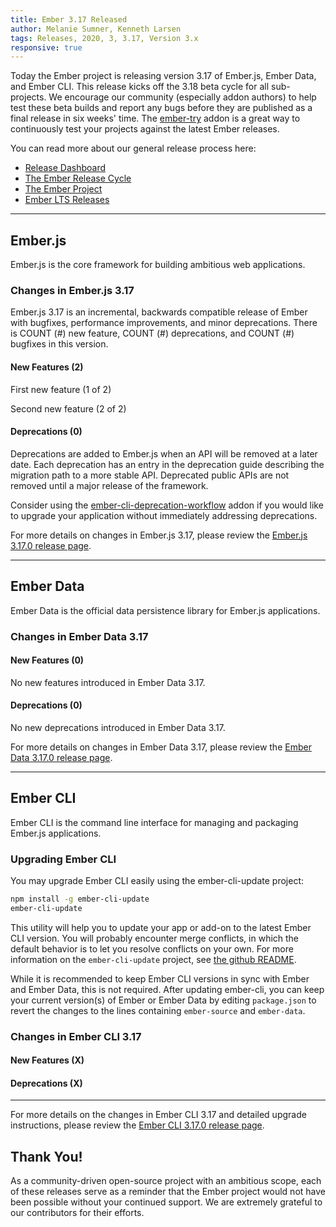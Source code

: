 ```yaml
---
title: Ember 3.17 Released
author: Melanie Sumner, Kenneth Larsen
tags: Releases, 2020, 3, 3.17, Version 3.x
responsive: true
---
```


Today the Ember project is releasing version 3.17 of Ember.js, Ember Data, and Ember CLI. This release kicks off the 3.18 beta cycle for all sub-projects. We encourage our community (especially addon authors) to help test these beta builds and report any bugs before they are published as a final release in six weeks' time. The [ember-try](https://github.com/ember-cli/ember-try) addon is a great way to continuously test your projects against the latest Ember releases.

You can read more about our general release process here:

- [Release Dashboard](http://emberjs.com/releases/)
- [The Ember Release Cycle](http://emberjs.com/blog/2013/09/06/new-ember-release-process.html)
- [The Ember Project](http://emberjs.com/blog/2015/06/16/ember-project-at-2-0.html)
- [Ember LTS Releases](http://emberjs.com/blog/2016/02/25/announcing-embers-first-lts.html)

---

## Ember.js

Ember.js is the core framework for building ambitious web applications.

### Changes in Ember.js 3.17

Ember.js 3.17 is an incremental, backwards compatible release of Ember with bugfixes, performance improvements, and minor deprecations. There is COUNT (#) new feature, COUNT (#) deprecations, and COUNT (#) bugfixes in this version.

#### New Features (2)

First new feature (1 of 2)

Second new feature (2 of 2)

#### Deprecations (0)

Deprecations are added to Ember.js when an API will be removed at a later date. Each deprecation has an entry in the deprecation guide describing the migration path to a more stable API. Deprecated public APIs are not removed until a major release of the framework.

Consider using the [ember-cli-deprecation-workflow](https://github.com/mixonic/ember-cli-deprecation-workflow) addon if you would like to upgrade your application without immediately addressing deprecations.

For more details on changes in Ember.js 3.17, please review the [Ember.js 3.17.0 release page](https://github.com/emberjs/ember.js/releases/tag/v3.17.0).

---

## Ember Data

Ember Data is the official data persistence library for Ember.js applications.

### Changes in Ember Data 3.17

#### New Features (0)

No new features introduced in Ember Data 3.17.

#### Deprecations (0)

No new deprecations introduced in Ember Data 3.17.

For more details on changes in Ember Data 3.17, please review the
[Ember Data 3.17.0 release page](https://github.com/emberjs/data/releases/tag/v3.17.0).

---

## Ember CLI

Ember CLI is the command line interface for managing and packaging Ember.js applications.

### Upgrading Ember CLI

<!--alex ignore easy-->
You may upgrade Ember CLI easily using the ember-cli-update project:

```bash
npm install -g ember-cli-update
ember-cli-update
```

This utility will help you to update your app or add-on to the latest Ember CLI version. You will probably encounter merge conflicts, in which the default behavior is to let you resolve conflicts on your own. For more information on the `ember-cli-update` project, see [the github README](https://github.com/ember-cli/ember-cli-update).

While it is recommended to keep Ember CLI versions in sync with Ember and Ember Data, this is not required. After updating ember-cli, you can keep your current version(s) of Ember or Ember Data by editing `package.json` to revert the changes to the lines containing `ember-source` and `ember-data`.

### Changes in Ember CLI 3.17

#### New Features (X)

#### Deprecations (X)

---

For more details on the changes in Ember CLI 3.17 and detailed upgrade
instructions, please review the [Ember CLI  3.17.0 release page](https://github.com/ember-cli/ember-cli/releases/tag/v3.17.0).

## Thank You!

As a community-driven open-source project with an ambitious scope, each of these releases serve as a reminder that the Ember project would not have been possible without your continued support. We are extremely grateful to our contributors for their efforts.
